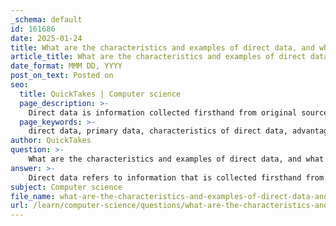 ```yaml
---
_schema: default
id: 161686
date: 2025-01-24
title: What are the characteristics and examples of direct data, and what are its advantages and disadvantages?
article_title: What are the characteristics and examples of direct data, and what are its advantages and disadvantages?
date_format: MMM DD, YYYY
post_on_text: Posted on
seo:
  title: QuickTakes | Computer science
  page_description: >-
    Direct data is information collected firsthand from original sources, characterized by its immediacy and relevance. This includes surveys, interviews, experiments, and observations, with advantages such as accuracy and control, but also challenges like cost and time consumption.
  page_keywords: >-
    direct data, primary data, characteristics of direct data, advantages of direct data, disadvantages of direct data, data collection methods, surveys, interviews, experiments, observations, focus groups, originality, firsthand information
author: QuickTakes
question: >-
    What are the characteristics and examples of direct data, and what are its advantages and disadvantages?
answer: >-
    Direct data refers to information that is collected firsthand from original sources for a specific purpose. This type of data is often referred to as primary data and is characterized by its immediacy and relevance to the research or analysis being conducted. Here are the key characteristics, examples, advantages, and disadvantages of direct data:\n\n### Characteristics of Direct Data\n1. **Originality**: Direct data is collected directly from the source without any intermediaries, ensuring that it is original and unaltered.\n2. **Specific Purpose**: It is gathered with a specific objective in mind, tailored to meet the needs of the research or analysis.\n3. **Firsthand Information**: The data collector has direct interaction with the source, which can enhance the accuracy and reliability of the information.\n4. **Timeliness**: Direct data can be collected in real-time or at a specific point in time, making it relevant to current conditions.\n\n### Examples of Direct Data\n- **Surveys and Questionnaires**: Data collected directly from respondents about their opinions or behaviors.\n- **Interviews**: One-on-one discussions that yield qualitative data based on personal insights.\n- **Experiments**: Data generated from controlled experiments where variables are manipulated to observe outcomes.\n- **Observations**: Directly observing subjects in their natural environment to gather behavioral data.\n- **Focus Groups**: Group discussions that provide insights into collective opinions and attitudes.\n\n### Advantages of Direct Data\n1. **Relevance**: The data collected is directly related to the research question, minimizing the need for additional filtering or processing.\n2. **Accuracy**: Since the data is collected firsthand, it is less likely to be biased or misrepresented compared to secondary data.\n3. **Control**: Researchers have control over the data collection process, allowing them to tailor methods to their specific needs.\n4. **Completeness**: Direct data can be comprehensive, covering all aspects necessary for the research without relying on external sources.\n\n### Disadvantages of Direct Data\n1. **Cost**: Collecting direct data can be expensive due to the need for resources such as personnel, equipment, and time.\n2. **Time-Consuming**: The process of gathering direct data can take a significant amount of time, especially if large samples are required.\n3. **Respondent Reluctance**: There may be challenges in obtaining data due to participants being unwilling or unavailable to provide information.\n4. **Limited Scope**: Direct data collection may be limited to specific populations or contexts, which can affect the generalizability of the findings.\n\nIn summary, direct data is a valuable resource for researchers and organizations seeking accurate and relevant information tailored to their specific needs. However, the associated costs and time requirements must be carefully considered when planning data collection efforts.
subject: Computer science
file_name: what-are-the-characteristics-and-examples-of-direct-data-and-what-are-its-advantages-and-disadvantages.md
url: /learn/computer-science/questions/what-are-the-characteristics-and-examples-of-direct-data-and-what-are-its-advantages-and-disadvantages
---
```


&nbsp;